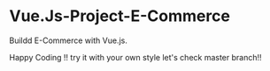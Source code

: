 # Vue.Js-Project-E-Commerce
Buildd E-Commerce with Vue.js.

Happy Coding !!
try it with your own style
let's check master branch!!
